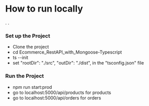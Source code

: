 # How to run locally
.
.
### Set up the Project
- Clone the project
- cd Ecommerce_RestAPI_with_Mongoose-Typescript
- ts --init
- set "rootDir": "./src", "outDir": "./dist", in the "tsconfig.json" file

### Run the Project
- npm run start:prod
- go to localhost:5000/api/products for products
- go to localhost:5000/api/orders for orders